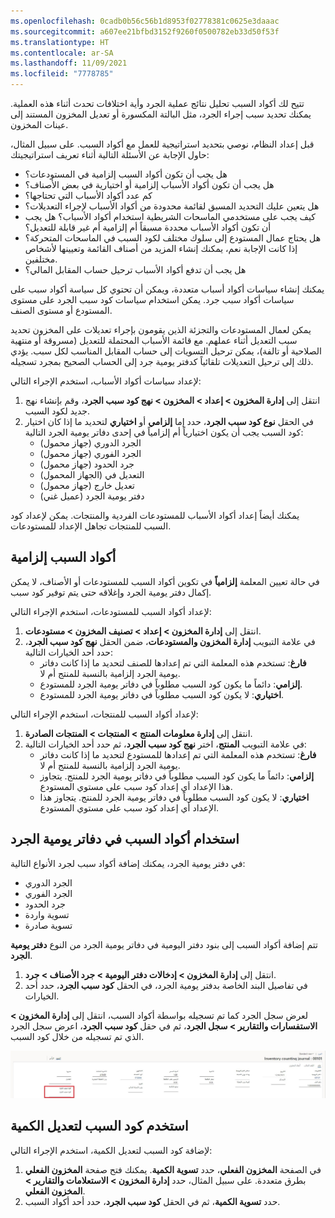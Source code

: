 ```yaml
---
ms.openlocfilehash: 0cadb0b56c56b1d8953f02778381c0625e3daaac
ms.sourcegitcommit: a607ee21bfbd3152f9260f0500782eb33d50f53f
ms.translationtype: HT
ms.contentlocale: ar-SA
ms.lasthandoff: 11/09/2021
ms.locfileid: "7778785"
---
```

تتيح لك أكواد السبب تحليل نتائج عملية الجرد وأية اختلافات تحدث أثناء هذه العملية. يمكنك تحديد سبب إجراء الجرد، مثل البالتة المكسورة أو تعديل المخزون المستند إلى عينات المخزون.

قبل إعداد النظام، نوصي بتحديد استراتيجية للعمل مع أكواد السبب‬. على سبيل المثال، حاول الإجابة عن الأسئلة التالية أثناء تعريف استراتيجيتك:

- هل يجب أن تكون أكواد السبب إلزامية في المستودعات؟
- هل يجب أن تكون أكواد الأسباب إلزامية أو اختيارية في بعض الأصناف؟
- كم عدد أكواد الأسباب التي تحتاجها؟
- هل يتعين عليك التحديد المسبق لقائمة محدودة من أكواد الأسباب لإجراء التعديلات؟
- كيف يجب على مستخدمي الماسحات الشريطية استخدام أكواد الأسباب؟ هل يجب أن تكون أكواد الأسباب محددة مسبقاً أم إلزامية أم غير قابلة للتعديل؟
- هل يحتاج عمال المستودع إلى سلوك مختلف لكود السبب في الماسحات المتحركة؟ إذا كانت الإجابة نعم، يمكنك إنشاء المزيد من أصناف القائمة وتعيينها لأشخاص مختلفين.
- هل يجب أن تدفع أكواد الأسباب ترحيل حساب المقابل المالي؟


يمكنك إنشاء سياسات أكواد أسباب متعددة، ويمكن أن تحتوي كل سياسة أكواد سبب على سياسات أكواد سبب جرد. يمكن استخدام سياسات كود سبب الجرد على مستوى المستودع أو مستوى الصنف. 

يمكن لعمال المستودعات والتجزئة الذين يقومون بإجراء تعديلات على المخزون تحديد سبب التعديل أثناء عملهم. مع قائمة الأسباب المحتملة للتعديل (مسروقة أو منتهية الصلاحية أو تالفة)، يمكن ترحيل التسويات إلى حساب المقابل المناسب لكل سبب. يؤدي ذلك إلى ترحيل التعديلات تلقائياً كدفتر يومية جرد إلى الحساب الصحيح بمجرد تسجيله. 

لإعداد سياسات أكواد الأسباب، استخدم الإجراء التالي:

1. انتقل إلى **إدارة المخزون > إعداد > المخزون > نهج كود سبب الجرد**، وقم بإنشاء نهج جديد لكود السبب.
1. في الحقل **نوع كود سبب الجرد**، حدد إما **إلزامي** أو **اختياري** لتحديد ما إذا كان اختيار كود السبب يجب أن يكون اختيارياً أم إلزامياً في إحدى دفاتر يومية الجرد التالية:
    - الجرد الدوري (جهاز محمول)
    - الجرد الفوري (جهاز محمول)
    - جرد الحدود (جهاز محمول)
    - التعديل في (الجهاز المحمول)
    - تعديل خارج (جهاز محمول)
    - دفتر يومية الجرد (عميل غني)

يمكنك أيضاً إعداد أكواد الأسباب للمستودعات الفردية والمنتجات. يمكن لإعداد كود السبب للمنتجات تجاهل الإعداد للمستودعات.

## <a name="mandatory-reason-codes"></a>أكواد السبب إلزامية 

في حالة تعيين المعلمة **إلزامياً** في تكوين أكواد السبب للمستودعات أو الأصناف، لا يمكن إكمال دفتر يومية الجرد وإغلاقه حتى يتم توفير كود سبب.

لإعداد أكواد السبب للمستودعات، استخدم الإجراء التالي:

1. انتقل إلى **إدارة المخزون > إعداد > تصنيف المخزون > مستودعات**.
1. في علامة التبويب **إدارة المخزون والمستودعات**، ضمن الحقل **نهج كود سبب الجرد**، حدد أحد الخيارات التالية:
    - **فارغ**: تستخدم هذه المعلمة التي تم إعدادها للصنف لتحديد ما إذا كانت دفاتر يومية الجرد إلزامية بالنسبة للمنتج أم لا.
    - **إلزامي**: دائماً ما يكون كود السبب مطلوباً في دفاتر يومية الجرد للمستودع.
    - **اختياري**: لا يكون كود السبب مطلوباً في دفاتر يومية الجرد للمستودع.

لإعداد أكواد السبب للمنتجات، استخدم الإجراء التالي:

1. انتقل إلى **إدارة معلومات المنتج > المنتجات > المنتجات الصادرة**.
1. في علامة التبويب **المنتج**، اختر **نهج كود سبب الجرد**، ثم حدد أحد الخيارات التالية:
    - **فارغ**: تستخدم هذه المعلمة التي تم إعدادها للمستودع لتحديد ما إذا كانت دفاتر يومية الجرد إلزامية بالنسبة للمنتج أم لا.
    - **إلزامي**: دائماً ما يكون كود السبب مطلوباً في دفاتر يومية الجرد للمنتج. يتجاوز هذا الإعداد أي إعداد كود سبب على مستوي المستودع.
    - **اختياري**: لا يكون كود السبب مطلوباً في دفاتر يومية الجرد للمنتج. يتجاوز هذا الإعداد أي إعداد كود سبب على مستوي المستودع.

## <a name="use-reason-codes-in-counting-journals"></a>استخدام أكواد السبب في دفاتر يومية الجرد 

في دفتر يومية الجرد، يمكنك إضافة أكواد سبب لجرد الأنواع التالية:

- الجرد الدوري‬
- الجرد الفوري
- جرد الحدود
- تسوية واردة
- تسوية صادرة

تتم إضافة أكواد السبب إلى بنود دفتر اليومية في دفاتر يومية الجرد من النوع **دفتر يومية الجرد**.

1. انتقل إلى **إدارة المخزون > إدخالات دفتر اليومية > جرد الأصناف > جرد**.
1. في تفاصيل البند الخاصة بدفتر يومية الجرد، في الحقل **كود سبب الجرد**، حدد أحد الخيارات. 

لعرض سجل الجرد كما تم تسجيله بواسطة أكواد السبب، انتقل إلى **إدارة المخزون > الاستفسارات والتقارير > سجل الجرد**، ثم في حقل **كود سبب الجرد**، اعرض سجل الجرد الذي تم تسجيله من خلال كود السبب.

![لقطة شاشة لصفحة دفتر يومية جرد المخزون مع تمييز حقل كود سبب الجرد.](../media/counting-reason-code-ss.png)


## <a name="use-a-reason-code-for-a-quantity-adjustment"></a>استخدم كود السبب لتعديل الكمية 

لإضافة كود السبب لتعديل الكمية، استخدم الإجراء التالي:

1. في الصفحة **المخزون الفعلي**، حدد **تسوية الكمية**. يمكنك فتح صفحة **المخزون الفعلي** بطرق متعددة. على سبيل المثال، حدد **إدارة المخزون > الاستعلامات والتقارير > المخزون الفعلي**.
1. حدد **تسوية الكمية**، ثم في الحقل **كود سبب الجرد**، حدد أحد أكواد السبب.

